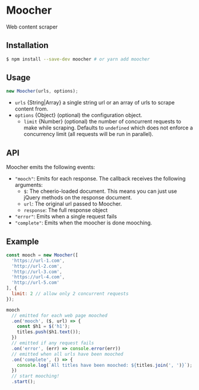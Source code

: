 # Moocher

Web content scraper

## Installation

```bash
$ npm install --save-dev moocher # or yarn add moocher
```

## Usage

```js
new Moocher(urls, options);
```

- `urls` {String|Array} a single string url or an array of urls to scrape content from.
- `options` {Object} (optional) the configuration object.
  - `limit` {Number} (optional) the number of concurrent requests to make while scraping. Defaults to `undefined` which does not enforce a concurrency limit (all requests will be run in parallel).

## API
Moocher emits the following events:

- `"mooch"`: Emits for each response. The callback receives the following arguments:
  - `$`: The cheerio-loaded document. This means you can just use jQuery methods on the response document.
  - `url`: The original url passed to Moocher.
  - `response`: The full response object
- `"error"`: Emits when a single request fails
- `"complete"`: Emits when the moocher is done mooching.


## Example
```js
const mooch = new Moocher([
  'https://url-1.com',
  'http://url-2.com',
  'http://url-3.com',
  'https://url-4.com',
  'http://url-5.com'
], {
  limit: 2 // allow only 2 concurrent requests
});

mooch
  // emitted for each web page mooched
  .on('mooch', ($, url) => {
    const $h1 = $('h1');
    titles.push($h1.text());
  })
  // emitted if any request fails
  .on('error', (err) => console.error(err))
  // emitted when all urls have been mooched
  .on('complete', () => {
    console.log(`All titles have been mooched: ${titles.join(', ')}`);
  })
  // start mooching!
  .start();
```
